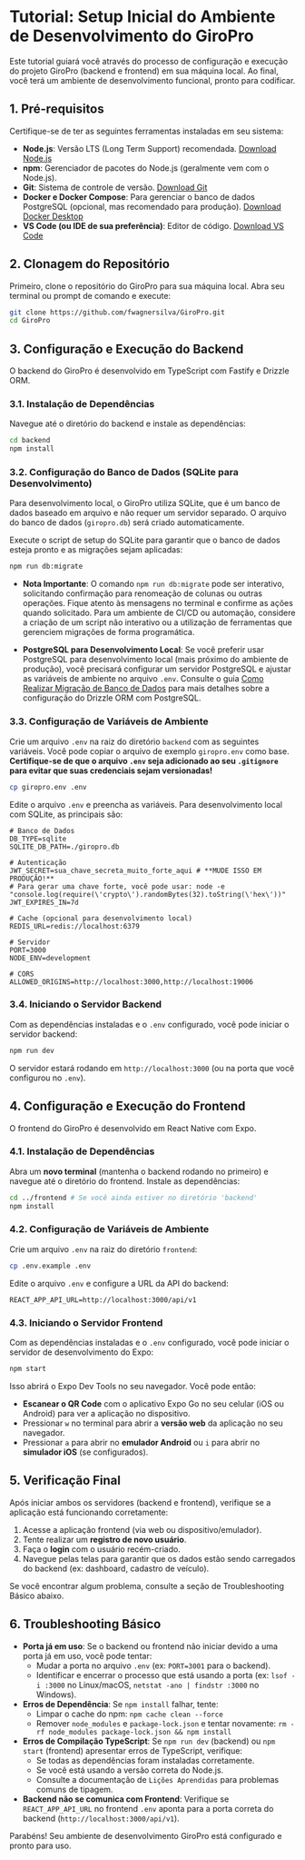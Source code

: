 # Tutorial: Setup Inicial do Ambiente de Desenvolvimento do GiroPro

Este tutorial guiará você através do processo de configuração e execução do projeto GiroPro (backend e frontend) em sua máquina local. Ao final, você terá um ambiente de desenvolvimento funcional, pronto para codificar.

## 1. Pré-requisitos

Certifique-se de ter as seguintes ferramentas instaladas em seu sistema:

*   **Node.js**: Versão LTS (Long Term Support) recomendada. [Download Node.js](https://nodejs.org/en/download/)
*   **npm**: Gerenciador de pacotes do Node.js (geralmente vem com o Node.js).
*   **Git**: Sistema de controle de versão. [Download Git](https://git-scm.com/downloads)
*   **Docker e Docker Compose**: Para gerenciar o banco de dados PostgreSQL (opcional, mas recomendado para produção). [Download Docker Desktop](https://www.docker.com/products/docker-desktop/)
*   **VS Code (ou IDE de sua preferência)**: Editor de código. [Download VS Code](https://code.visualstudio.com/)

## 2. Clonagem do Repositório

Primeiro, clone o repositório do GiroPro para sua máquina local. Abra seu terminal ou prompt de comando e execute:

```bash
git clone https://github.com/fwagnersilva/GiroPro.git
cd GiroPro
```

## 3. Configuração e Execução do Backend

O backend do GiroPro é desenvolvido em TypeScript com Fastify e Drizzle ORM.

### 3.1. Instalação de Dependências

Navegue até o diretório do backend e instale as dependências:

```bash
cd backend
npm install
```

### 3.2. Configuração do Banco de Dados (SQLite para Desenvolvimento)

Para desenvolvimento local, o GiroPro utiliza SQLite, que é um banco de dados baseado em arquivo e não requer um servidor separado. O arquivo do banco de dados (`giropro.db`) será criado automaticamente.

Execute o script de setup do SQLite para garantir que o banco de dados esteja pronto e as migrações sejam aplicadas:

```bash
npm run db:migrate
```

*   **Nota Importante**: O comando `npm run db:migrate` pode ser interativo, solicitando confirmação para renomeação de colunas ou outras operações. Fique atento às mensagens no terminal e confirme as ações quando solicitado. Para um ambiente de CI/CD ou automação, considere a criação de um script não interativo ou a utilização de ferramentas que gerenciem migrações de forma programática.

*   **PostgreSQL para Desenvolvimento Local**: Se você preferir usar PostgreSQL para desenvolvimento local (mais próximo do ambiente de produção), você precisará configurar um servidor PostgreSQL e ajustar as variáveis de ambiente no arquivo `.env`. Consulte o guia [Como Realizar Migração de Banco de Dados](docs/02_guias_como_fazer/02_como_realizar_migracao_banco_dados.md) para mais detalhes sobre a configuração do Drizzle ORM com PostgreSQL.

### 3.3. Configuração de Variáveis de Ambiente

Crie um arquivo `.env` na raiz do diretório `backend` com as seguintes variáveis. Você pode copiar o arquivo de exemplo `giropro.env` como base. **Certifique-se de que o arquivo `.env` seja adicionado ao seu `.gitignore` para evitar que suas credenciais sejam versionadas!**

```bash
cp giropro.env .env
```

Edite o arquivo `.env` e preencha as variáveis. Para desenvolvimento local com SQLite, as principais são:

```dotenv
# Banco de Dados
DB_TYPE=sqlite
SQLITE_DB_PATH=./giropro.db

# Autenticação
JWT_SECRET=sua_chave_secreta_muito_forte_aqui # **MUDE ISSO EM PRODUÇÃO!**
# Para gerar uma chave forte, você pode usar: node -e "console.log(require(\'crypto\').randomBytes(32).toString(\'hex\'))"
JWT_EXPIRES_IN=7d

# Cache (opcional para desenvolvimento local)
REDIS_URL=redis://localhost:6379

# Servidor
PORT=3000
NODE_ENV=development

# CORS
ALLOWED_ORIGINS=http://localhost:3000,http://localhost:19006
```

### 3.4. Iniciando o Servidor Backend

Com as dependências instaladas e o `.env` configurado, você pode iniciar o servidor backend:

```bash
npm run dev
```

O servidor estará rodando em `http://localhost:3000` (ou na porta que você configurou no `.env`).

## 4. Configuração e Execução do Frontend

O frontend do GiroPro é desenvolvido em React Native com Expo.

### 4.1. Instalação de Dependências

Abra um **novo terminal** (mantenha o backend rodando no primeiro) e navegue até o diretório do frontend. Instale as dependências:

```bash
cd ../frontend # Se você ainda estiver no diretório 'backend'
npm install
```

### 4.2. Configuração de Variáveis de Ambiente

Crie um arquivo `.env` na raiz do diretório `frontend`:

```bash
cp .env.example .env
```

Edite o arquivo `.env` e configure a URL da API do backend:

```dotenv
REACT_APP_API_URL=http://localhost:3000/api/v1
```

### 4.3. Iniciando o Servidor Frontend

Com as dependências instaladas e o `.env` configurado, você pode iniciar o servidor de desenvolvimento do Expo:

```bash
npm start
```

Isso abrirá o Expo Dev Tools no seu navegador. Você pode então:

*   **Escanear o QR Code** com o aplicativo Expo Go no seu celular (iOS ou Android) para ver a aplicação no dispositivo.
*   Pressionar `w` no terminal para abrir a **versão web** da aplicação no seu navegador.
*   Pressionar `a` para abrir no **emulador Android** ou `i` para abrir no **simulador iOS** (se configurados).

## 5. Verificação Final

Após iniciar ambos os servidores (backend e frontend), verifique se a aplicação está funcionando corretamente:

1.  Acesse a aplicação frontend (via web ou dispositivo/emulador).
2.  Tente realizar um **registro de novo usuário**.
3.  Faça o **login** com o usuário recém-criado.
4.  Navegue pelas telas para garantir que os dados estão sendo carregados do backend (ex: dashboard, cadastro de veículo).

Se você encontrar algum problema, consulte a seção de Troubleshooting Básico abaixo.

## 6. Troubleshooting Básico

*   **Porta já em uso**: Se o backend ou frontend não iniciar devido a uma porta já em uso, você pode tentar:
    *   Mudar a porta no arquivo `.env` (ex: `PORT=3001` para o backend).
    *   Identificar e encerrar o processo que está usando a porta (ex: `lsof -i :3000` no Linux/macOS, `netstat -ano | findstr :3000` no Windows).
*   **Erros de Dependência**: Se `npm install` falhar, tente:
    *   Limpar o cache do npm: `npm cache clean --force`
    *   Remover `node_modules` e `package-lock.json` e tentar novamente: `rm -rf node_modules package-lock.json && npm install`
*   **Erros de Compilação TypeScript**: Se `npm run dev` (backend) ou `npm start` (frontend) apresentar erros de TypeScript, verifique:
    *   Se todas as dependências foram instaladas corretamente.
    *   Se você está usando a versão correta do Node.js.
    *   Consulte a documentação de `Lições Aprendidas` para problemas comuns de tipagem.
*   **Backend não se comunica com Frontend**: Verifique se `REACT_APP_API_URL` no frontend `.env` aponta para a porta correta do backend (`http://localhost:3000/api/v1`).

Parabéns! Seu ambiente de desenvolvimento GiroPro está configurado e pronto para uso.

